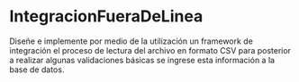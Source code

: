 # IntegracionFueraDeLinea
Diseñe e implemente por medio de la utilización un framework de integración el proceso de lectura del archivo en formato CSV para posterior a realizar algunas validaciones básicas se ingrese esta información a la base de datos.
